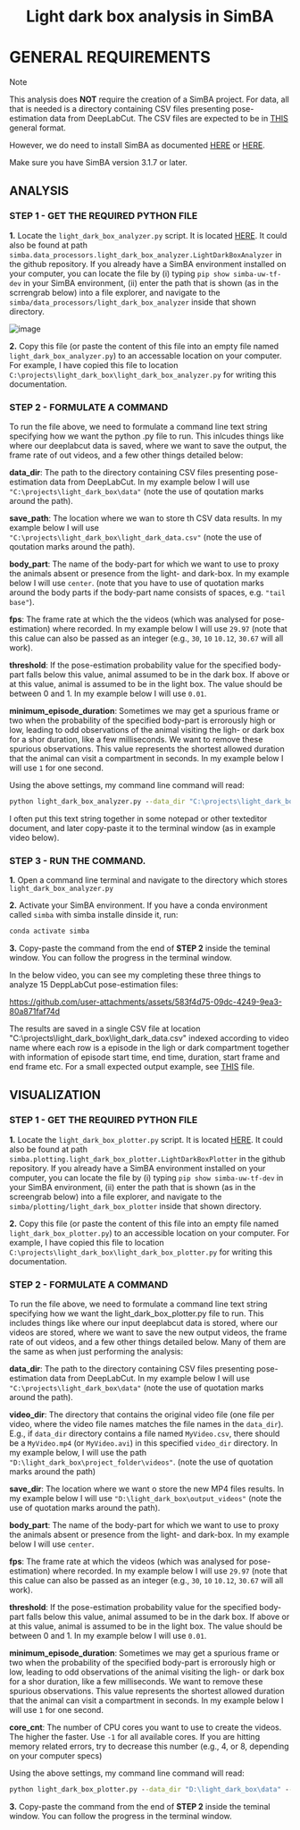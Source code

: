 # <p align="center"> Light dark box analysis in SimBA </p>


# GENERAL REQUIREMENTS 

>[!NOTE]
>This analysis does **NOT** require the creation of a SimBA project. For data, all that is needed is a directory containing CSV files presenting pose-estimation data from DeepLabCut. The CSV files are expected to be in [THIS](https://github.com/sgoldenlab/simba/blob/master/misc/light_dark_box_expected_input.csv) general format.
>
>However, we do need to install SimBA as documented [HERE](https://github.com/sgoldenlab/simba/edit/master/docs/installation_new.md) or [HERE](https://simba-uw-tf-dev.readthedocs.io/en/latest/pip_installation.html).
>
>Make sure you have SimBA version 3.1.7 or later. 

## ANALYSIS

### STEP 1 - GET THE REQUIRED PYTHON FILE

**1.** Locate the `light_dark_box_analyzer.py` script. It is located [HERE](https://github.com/sgoldenlab/simba/blob/master/simba/data_processors/light_dark_box_analyzer.py). It could also be found at path `simba.data_processors.light_dark_box_analyzer.LightDarkBoxAnalyzer` in the github repository. If you already have a SimBA environment installed on your computer, you can locate the file by (i) typing `pip show simba-uw-tf-dev` in your SimBA environment, (ii) enter the path that is shown (as in the scrrengrab below) into a file explorer, and navigate to the `simba/data_processors/light_dark_box_analyzer` inside that shown directory.

![image](https://github.com/user-attachments/assets/46304438-4eb6-4de0-8f5e-4c57b60e2a99)

**2.** Copy this file (or paste the content of this file into an empty file named `light_dark_box_analyzer.py`) to an accessable location on your computer. For example, I have copied this file to location `C:\projects\light_dark_box\light_dark_box_analyzer.py` for writing this documentation.  

### STEP 2 - FORMULATE A COMMAND

To run the file above, we need to formulate a command line text string specifying how we want the python .py file to run. This inlcudes things like where our deeplabcut data is saved, where we want to save the output, the frame rate of out videos, and a few other things detailed below:

**data_dir**: The path to the directory containing CSV files presenting pose-estimation data from DeepLabCut. In my example below I will use `"C:\projects\light_dark_box\data"` (note the use of qoutation marks around the path).

**save_path**: The location where we wan to store th CSV data results. In my example below I will use  `"C:\projects\light_dark_box\light_dark_data.csv"` (note the use of qoutation marks around the path).

**body_part**: The name of the body-part for which we want to use to proxy the animals absent or presence from the light- and dark-box. In my example below I will use `center`. (note that you have to use of quotation marks around the body parts if the body-part name consists of spaces, e.g. `"tail base"`).

**fps**: The frame rate at which the the videos (which was analysed for pose-estimation) where recorded. In my example below I will use `29.97` (note that this calue can also be passed as an integer (e.g., `30`, `10` `10.12`, `30.67` will all work).

**threshold**: If the pose-estimation probability value for the specified body-part falls below this value, animal assumed to be in the dark box. If above or at this value, animal is assumed to be in the light box. The value should be between 0 and 1. In my example below I will use `0.01`.

**minimum_episode_duration**: Sometimes we may get a spurious frame or two when the probability of the specified body-part is errorously high or low, leading to odd observations of the animal visiting the ligh- or dark box for a shor duration, like a few milliseconds. We want to remove these spurious observations. This value represents the shortest allowed duration that the animal can visit a compartment in seconds. In my example below I will use `1` for one second. 

Using the above settings, my command line command will read:

```bat
python light_dark_box_analyzer.py --data_dir "C:\projects\light_dark_box\data" --save_path "C:\projects\light_dark_box\light_dark_data.csv" --body_part center --fps 29.97 --threshold 0.01 --minimum_episode_duration 1
```

I often put this text string together in some notepad or other texteditor document, and later copy-paste it to the terminal window (as in example video below).  

### STEP 3 - RUN THE COMMAND.

**1.** Open a command line terminal and navigate to the directory which stores `light_dark_box_analyzer.py`

**2.** Activate your SimBA environment. If you have a conda environment called `simba` with simba installe dinside it, run:

```bat
conda activate simba
```

**3.** Copy-paste the command from the end of **STEP 2** inside the teminal window. You can follow the progress in the terminal window. 

In the below video, you can see my completing these three things to analyze 15 DeppLabCut pose-estimation files:


https://github.com/user-attachments/assets/583f4d75-09dc-4249-9ea3-80a871faf74d

The results are saved in a single CSV file at location "C:\projects\light_dark_box\light_dark_data.csv" indexed according to video name where each row is a episode in the ligh or dark compartment together with information of episode start time, end time, duration, start frame and end frame etc. For a small expected output example, see [THIS](https://github.com/sgoldenlab/simba/blob/master/misc/light_dark_data.csv) file.


## VISUALIZATION

### STEP 1 - GET THE REQUIRED PYTHON FILE

**1.** Locate the `light_dark_box_plotter.py` script. It is located [HERE](https://github.com/sgoldenlab/simba/blob/master/simba/plotting\light_dark_box_plotter.py). It could also be found at path `simba.plotting.light_dark_box_plotter.LightDarkBoxPlotter` in the github repository. If you already have a SimBA environment installed on your computer, you can locate the file by (i) typing `pip show simba-uw-tf-dev` in your SimBA environment, (ii) enter the path that is shown (as in the screengrab below) into a file explorer, and navigate to the `simba/plotting/light_dark_box_plotter` inside that shown directory.

**2.** Copy this file (or paste the content of this file into an empty file named `light_dark_box_plotter.py`) to an accessible location on your computer. For example, I have copied this file to location `C:\projects\light_dark_box\light_dark_box_plotter.py` for writing this documentation.  

### STEP 2 - FORMULATE A COMMAND

To run the file above, we need to formulate a command line text string specifying how we want the light_dark_box_plotter.py file to run. This includes things like where our input deeplabcut data is stored, where our videos are stored, where we want to save the new output videos, the frame rate of out videos, and a few other things detailed below. Many of them are the same as when just performing the analysis:

**data_dir**: The path to the directory containing CSV files presenting pose-estimation data from DeepLabCut. In my example below I will use `"C:\projects\light_dark_box\data"` (note the use of quotation marks around the path).

**video_dir**: The directory that contains the original video file (one file per video, where the video file names matches the file names in the ``data_dir``). E.g., if ``data_dir`` directory contains a file named `MyVideo.csv`, there should be a `MyVideo.mp4` (or `MyVideo.avi`) in this specified `video_dir` directory. In my example below, I will use the path `"D:\light_dark_box\project_folder\videos"`. (note the use of quotation marks around the path)

**save_dir**: The location where we want o store the new MP4 files results. In my example below I will use  `"D:\light_dark_box\output_videos"` (note the use of quotation marks around the path).

**body_part**: The name of the body-part for which we want to use to proxy the animals absent or presence from the light- and dark-box. In my example below I will use `center`.

**fps**: The frame rate at which the videos (which was analysed for pose-estimation) where recorded. In my example below I will use `29.97` (note that this calue can also be passed as an integer (e.g., `30`, `10` `10.12`, `30.67` will all work).

**threshold**: If the pose-estimation probability value for the specified body-part falls below this value, animal assumed to be in the dark box. If above or at this value, animal is assumed to be in the light box. The value should be between 0 and 1. In my example below I will use `0.01`.

**minimum_episode_duration**: Sometimes we may get a spurious frame or two when the probability of the specified body-part is errorously high or low, leading to odd observations of the animal visiting the ligh- or dark box for a shor duration, like a few milliseconds. We want to remove these spurious observations. This value represents the shortest allowed duration that the animal can visit a compartment in seconds. In my example below I will use `1` for one second. 

**core_cnt**: The number of CPU cores you want to use to create the videos. The higher the faster. Use `-1` for all available cores. If you are hitting memory related errors, try to decrease this number (e.g., 4, or 8, depending on your computer specs)

Using the above settings, my command line command will read:

```bat
python light_dark_box_plotter.py --data_dir "D:\light_dark_box\data" --video_dir "D:\light_dark_box\videos" --save_dir "D:\light_dark_box\output_videos" --body_part center --fps 29.97 --threshold 0.01 --minimum_episode_duration 1 --core_cnt 16
```

**3.** Copy-paste the command from the end of **STEP 2** inside the teminal window. You can follow the progress in the terminal window. 
















